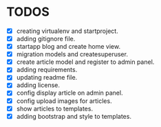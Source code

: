 # TODOS
- [x] creating virtualenv and startproject.
- [x] adding gitignore file.
- [x] startapp blog and create home view.
- [x] migration models and createsuperuser.
- [x] create article model and register to admin panel.
- [x] adding requirements.
- [x] updating readme file.
- [x] adding license.
- [x] config display article on admin panel.
- [x] config upload images for articles.
- [x] show articles to templates.
- [x] adding bootstrap and style to templates.
